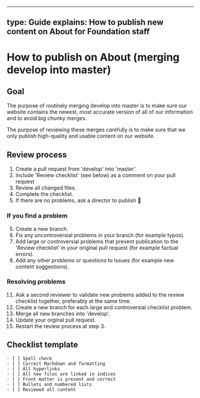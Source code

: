 
---
type: Guide
explains: How to publish new content on About for Foundation staff 
---

# How to publish on About (merging develop into master)

## Goal

The purpose of routinely merging develop into master is to make sure our website contains the newest, most accurate version of all of our information and to avoid big chunky merges.

The purpose of reviewing these merges carefully is to make sure that we only publish high-quality and usable content on our website.

## Review process

1. Create a pull request from 'develop' into 'master'.
2. Include 'Review checklist' (see below) as a comment on your pull request
3. Review all changed files.
4. Complete the checklist.
5. If there are no problems, ask a director to publish :tada:

### If you find a problem

5. Create a new branch. 
6. Fix any uncontroversial problems in your branch (for example typos).
8. Add large or controversial problems that prevent publication to the 'Review checklist' in your original pull request (for example factual errors).
10. Add any other problems or questions to Issues (for example new content suggestions).

### Resolving problems 

11. Ask a second reviewer to validate new problems added to the review checklist together, preferably at the same time. 
12. Create a new branch for each large and controversial checklist problem.
13. Merge all new branches into 'develop'. 
15. Update your orginal pull request.
16. Restart the review process at step 3.

## Checklist template
```
- [ ] Spell check
- [ ] Correct Markdown and formatting
- [ ] All hyperlinks
- [ ] All new files are linked in indices
- [ ] Front matter is present and correct
- [ ] Bullets and numbered lists
- [ ] Reviewed all content
